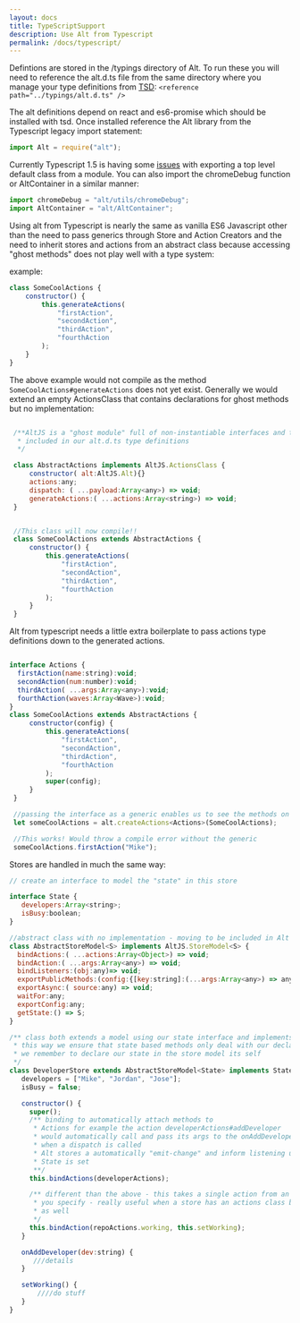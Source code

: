 ```yaml
---
layout: docs
title: TypeScriptSupport
description: Use Alt from Typescript
permalink: /docs/typescript/
---
```


Defintions are stored in the /typings directory of Alt. To run these you will need to reference the alt.d.ts file from the same directory where you manage your type definitions from [TSD](http://definitelytyped.org/tsd/):
`<reference path="../typings/alt.d.ts" />`

The alt definitions depend on react and es6-promise which should be installed with tsd. Once installed reference the Alt library from the Typescript legacy import statement:
```javascript
import Alt = require("alt");
```
Currently Typescript 1.5 is having some [issues](https://github.com/Microsoft/TypeScript/issues/3218) with exporting a top level default class from a module. You can also import the chromeDebug function or AltContainer in a similar manner:
```javascript
import chromeDebug = "alt/utils/chromeDebug";
import AltContainer = "alt/AltContainer";
```

Using alt from Typescript is nearly the same as vanilla ES6 Javascript other than the need to pass generics through Store and Action Creators and the need to inherit stores and actions from an abstract class because accessing "ghost methods" does not play well with a type system:

example:
```javascript
class SomeCoolActions {
    constructor() {
        this.generateActions(
            "firstAction",
            "secondAction",
            "thirdAction",
            "fourthAction
        );
    }
}

```

The above example would not compile as the method `SomeCoolActions#generateActions` does not yet exist. Generally we would extend
an empty ActionsClass that contains declarations for ghost methods but no implementation:
```javascript

 /**AltJS is a "ghost module" full of non-instantiable interfaces and typedefs to help you write easier code
  * included in our alt.d.ts type definitions
  */

 class AbstractActions implements AltJS.ActionsClass {
     constructor( alt:AltJS.Alt){}
     actions:any;
     dispatch: ( ...payload:Array<any>) => void;
     generateActions:( ...actions:Array<string>) => void;
 }


 //This class will now compile!!
 class SomeCoolActions extends AbstractActions {
     constructor() {
         this.generateActions(
             "firstAction",
             "secondAction",
             "thirdAction",
             "fourthAction
         );
     }
 }
 ```

 Alt from typescript needs a little extra boilerplate to pass actions type definitions down to the generated actions.


```javascript

interface Actions {
  firstAction(name:string):void;
  secondAction(num:number):void;
  thirdAction( ...args:Array<any>):void;
  fourthAction(waves:Array<Wave>):void;
}
class SomeCoolActions extends AbstractActions {
     constructor(config) {
         this.generateActions(
             "firstAction",
             "secondAction",
             "thirdAction",
             "fourthAction
         );
         super(config);
     }
 }

 //passing the interface as a generic enables us to see the methods on the generated class.
 let someCoolActions = alt.createActions<Actions>(SomeCoolActions);

 //This works! Would throw a compile error without the generic
 someCoolActions.firstAction("Mike");
 ```

 Stores are handled in much the same way:
 ```javascript
 // create an interface to model the "state" in this store

 interface State {
    developers:Array<string>;
    isBusy:boolean;
 }

 //abstract class with no implementation - moving to be included in Alt 0.17 release
 class AbstractStoreModel<S> implements AltJS.StoreModel<S> {
   bindActions:( ...actions:Array<Object>) => void;
   bindAction:( ...args:Array<any>) => void;
   bindListeners:(obj:any)=> void;
   exportPublicMethods:(config:{[key:string]:(...args:Array<any>) => any}) => any;
   exportAsync:( source:any) => void;
   waitFor:any;
   exportConfig:any;
   getState:() => S;
 }

 /** class both extends a model using our state interface and implements the interface it's self
  * this way we ensure that state based methods only deal with our declared state model and that
  * we remember to declare our state in the store model its self
  */
 class DeveloperStore extends AbstractStoreModel<State> implements State {
    developers = ["Mike", "Jordan", "Jose"];
    isBusy = false;

    constructor() {
      super();
      /** binding to automatically attach methods to
       * Actions for example the action developerActions#addDeveloper
       * would automatically call and pass its args to the onAddDeveloperMethod
       * when a dispatch is called
       * Alt stores a automatically "emit-change" and inform listening ui components of the update after
       * State is set
       **/
      this.bindActions(developerActions);

      /** different than the above - this takes a single action from an "actions" instance and binds it to whatever method
       * you specify - really useful when a store has an actions class bound but maybe needs one or two actions from another
       * as well
       */
      this.bindAction(repoActions.working, this.setWorking);
    }

    onAddDeveloper(dev:string) {
       ///details
    }

    setWorking() {
        ////do stuff
    }
 }
 ```
